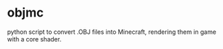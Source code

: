 # objmc
python script to convert .OBJ files into Minecraft, rendering them in game with a core shader.
